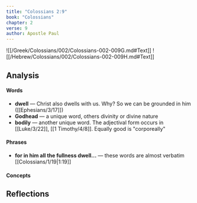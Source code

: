 ```yaml
---
title: "Colossians 2:9"
book: "Colossians"
chapter: 2
verse: 9
author: Apostle Paul
---
```

![[/Greek/Colossians/002/Colossians-002-009G.md#Text]]
![[/Hebrew/Colossians/002/Colossians-002-009H.md#Text]]

## Analysis

#### Words
- **dwell** — Christ also dwells with us.  Why?  So we can be grounded in him ([[Ephesians/3/17]])
- **Godhead** — a unique word, others divinity or divine nature
- **bodily** — another unique word.  The adjectival form occurs in [[Luke/3/22]], [[1 Timothy/4/8]].  Equally good is "corporeally"

#### Phrases
- **for in him all the fullness dwell...** — these words are almost verbatim [[Colossians/1/19|1:19]]

#### Concepts

## Reflections
